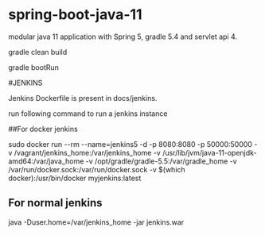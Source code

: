 # spring-boot-java-11
modular java 11 application with Spring 5, gradle 5.4 and servlet api 4.

gradle clean build

gradle bootRun


#JENKINS

Jenkins Dockerfile is present in docs/jenkins.

run following command to run a jenkins instance


##For docker jenkins 

sudo docker run --rm --name=jenkins5 -d -p 8080:8080 -p 50000:50000 -v /vagrant/jenkins_home:/var/jenkins_home -v /usr/lib/jvm/java-11-openjdk-amd64:/var/java_home -v /opt/gradle/gradle-5.5:/var/gradle_home -v /var/run/docker.sock:/var/run/docker.sock -v $(which docker):/usr/bin/docker myjenkins:latest
  
## For normal jenkins

java -Duser.home=/var/jenkins_home -jar jenkins.war 

